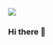<img src="https://img.shields.io/badge/-velog-brightgreen?style=plastic&logo=Vector Logo Zone&logoColor=white&link=https://velog.io/@kju190920">




### Hi there 👋

<!--
**bellpro/bellpro** is a ✨ _special_ ✨ repository because its `README.md` (this file) appears on your GitHub profile.

Here are some ideas to get you started:

- 🔭 I’m currently working on ...
- 🌱 I’m currently learning ...
- 👯 I’m looking to collaborate on ...
- 🤔 I’m looking for help with ...
- 💬 Ask me about ...
- 📫 How to reach me: ...
- 😄 Pronouns: ...
- ⚡ Fun fact: ...
-->
